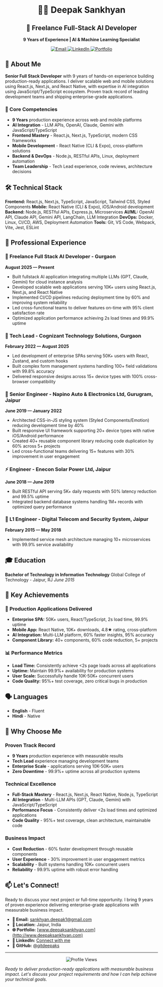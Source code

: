 <div align="center">
  <h1>👨‍💻 Deepak Sankhyan</h1>
  <h2>🤖 Freelance Full-Stack AI Developer</h2>
  <p><strong>9 Years of Experience | AI & Machine Learning Specialist</strong></p>

  <p>
    <a href="mailto:sankhyan.deepak1@gmail.com">
      <img src="https://img.shields.io/badge/Email-sankhyan.deepak1@gmail.com-red?style=for-the-badge&logo=gmail&logoColor=white" alt="Email" />
    </a>
    <a href="https://linkedin.com/in/deepak-sankhyan-359857">
      <img src="https://img.shields.io/badge/LinkedIn-Connect-blue?style=for-the-badge&logo=linkedin&logoColor=white" alt="LinkedIn" />
    </a>
    <a href="https://www.deepaksankhyan.com">
      <img src="https://img.shields.io/badge/Portfolio-Visit-green?style=for-the-badge&logo=portfolio&logoColor=white" alt="Portfolio" />
    </a>
  </p>
</div>

## 🚀 About Me

**Senior Full Stack Developer** with 9 years of hands-on experience building production-ready applications. I deliver scalable web and mobile solutions using React.js, Next.js, and React Native, with expertise in AI integration using JavaScript/TypeScript ecosystem. Proven track record of leading development teams and shipping enterprise-grade applications.

### 🎯 Core Competencies

- **9 Years** production experience across web and mobile platforms
- **AI Integration** - LLM APIs, OpenAI, Claude, Gemini with JavaScript/TypeScript
- **Frontend Mastery** - React.js, Next.js, TypeScript, modern CSS frameworks
- **Mobile Development** - React Native (CLI & Expo), cross-platform solutions
- **Backend & DevOps** - Node.js, RESTful APIs, Linux, deployment automation
- **Team Leadership** - Tech Lead experience, code reviews, architecture decisions

## 🛠️ Technical Stack

**Frontend:** React.js, Next.js, TypeScript, JavaScript, Tailwind CSS, Styled Components
**Mobile:** React Native (CLI & Expo), iOS/Android development
**Backend:** Node.js, RESTful APIs, Express.js, Microservices
**AI/ML:** OpenAI API, Claude API, Gemini API, LangChain, LLM Integration
**DevOps:** Docker, Linux, CI/CD, AWS, Deployment Automation
**Tools:** Git, VS Code, Webpack, Vite, Jest, ESLint

## 💼 Professional Experience

### 🚀 **Freelance Full Stack AI Developer** - Gurgaon

**August 2025 — Present**

- Built fullstack AI application integrating multiple LLMs (GPT, Claude, Gemini) for cloud instance analysis
- Developed scalable web applications serving 10K+ users using React.js, Next.js, and React Native
- Implemented CI/CD pipelines reducing deployment time by 60% and improving system reliability
- Led cross-functional teams to deliver features on-time with 95% client satisfaction rate
- Optimized application performance achieving 2s load times and 99.9% uptime

### 🔧 **Tech Lead** - Cognizant Technology Solutions, Gurgaon

**February 2022 — August 2025**

- Led development of enterprise SPAs serving 50K+ users with React, Zustand, and custom hooks
- Built complex form management systems handling 100+ field validations with 99.8% accuracy
- Delivered responsive designs across 15+ device types with 100% cross-browser compatibility

### 🔧 **Senior Engineer** - Napino Auto & Electronics Ltd, Gurugram, Jaipur

**June 2019 — January 2022**

- Architected CSS-in-JS styling system (Styled Components/Emotion) reducing development time by 40%
- Built responsive UI framework supporting 20+ device types with native iOS/Android performance
- Created 40+ reusable component library reducing code duplication by 60% across 5+ projects
- Led cross-functional teams delivering 15+ features with 30% improvement in user engagement

### ⚡ **Engineer** - Enecon Solar Power Ltd, Jaipur

**June 2018 — June 2019**

- Built RESTful API serving 5K+ daily requests with 50% latency reduction and 99.5% uptime
- Integrated backend database systems handling 1M+ records with optimized query performance

### 🔧 **L1 Engineer** - Digital Telecom and Security System, Jaipur

**February 2015 — May 2018**

- Implemented service mesh architecture managing 10+ microservices with 99.9% service availability

## 🎓 Education

**Bachelor of Technology in Information Technology**
Global College of Technology - Jaipur, RJ
_June 2015_

## 💼 Key Achievements

### 🚀 **Production Applications Delivered**

- **Enterprise SPA:** 50K+ users, React/TypeScript, 2s load time, 99.9% uptime
- **Mobile App:** React Native, 10K+ downloads, 4.8★ rating, cross-platform
- **AI Integration:** Multi-LLM platform, 60% faster insights, 95% accuracy
- **Component Library:** 40+ components, 60% code reduction, 5+ projects

### 📊 **Performance Metrics**

- **Load Time:** Consistently achieve <2s page loads across all applications
- **Uptime:** Maintain 99.9%+ availability for production systems
- **User Scale:** Successfully handle 10K-50K+ concurrent users
- **Code Quality:** 95%+ test coverage, zero critical bugs in production

## 🗣️ Languages

- **English** - Fluent
- **Hindi** - Native

## 🎯 Why Choose Me

### **Proven Track Record**

- **9 Years** production experience with measurable results
- **Tech Lead** experience managing development teams
- **Enterprise Scale** - applications serving 10K-50K+ users
- **Zero Downtime** - 99.9%+ uptime across all production systems

### **Technical Excellence**

- **Full-Stack Mastery** - React.js, Next.js, React Native, Node.js, TypeScript
- **AI Integration** - Multi-LLM APIs (GPT, Claude, Gemini) with JavaScript/TypeScript
- **Performance Focus** - Consistently deliver <2s load times and optimized applications
- **Code Quality** - 95%+ test coverage, clean architecture, maintainable code

### **Business Impact**

- **Cost Reduction** - 60% faster development through reusable components
- **User Experience** - 30% improvement in user engagement metrics
- **Scalability** - Built systems handling 10K+ concurrent users
- **Reliability** - 99.9% uptime with robust error handling

## 📫 Let's Connect!

Ready to discuss your next project or full-time opportunity. I bring 9 years of proven experience delivering enterprise-grade applications with measurable business impact.

- **📧 Email:** [sankhyan.deepak1@gmail.com](mailto:sankhyan.deepak1@gmail.com)
- **📍 Location:** Jaipur, India
- **🌐 Portfolio:** [www.deepaksankhyan.com](http://www.deepaksankhyan.com)
- **💼 LinkedIn:** [Connect with me](https://www.linkedin.com/in/deepak-sankhyan-359857)
- **🐙 GitHub:** [@gitdeepaks](https://github.com/gitdeepaks)

---

<div align="center">
  <img src="https://komarev.com/ghpvc/?username=gitdeepaks&style=flat-square&color=blue" alt="Profile Views" />
</div>

_Ready to deliver production-ready applications with measurable business impact. Let's discuss your project requirements and how I can help achieve your technical goals._
